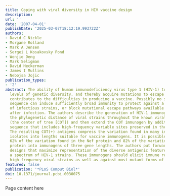 ```yaml
---
title: Coping with viral diversity in HIV vaccine design
description:
url: ''
date: '2007-04-01'
publishDate: '2025-03-07T18:12:19.993722Z'
authors:
- David C Nickle
- Morgane Rolland
- Mark A Jensen
- Sergei L Kosakovsky Pond
- Wenjie Deng
- Mark Seligman
- David Heckerman
- James I Mullins
- Nebojsa Jojic
publication_types:
- '2'
abstract: The ability of human immunodeficiency virus type 1 (HIV-1) to develop high
  levels of genetic diversity, and thereby acquire mutations to escape immune pressures,
  contributes to the difficulties in producing a vaccine. Possibly no single HIV-1
  sequence can induce sufficiently broad immunity to protect against a wide variety
  of infectious strains, or block mutational escape pathways available to the virus
  after infection. The authors describe the generation of HIV-1 immunogens that minimizes
  the phylogenetic distance of viral strains throughout the known viral population
  (the center of tree [COT]) and then extend the COT immunogen by addition of a composite
  sequence that includes high-frequency variable sites preserved in their native contexts.
  The resulting COT(+) antigens compress the variation found in many independent HIV-1
  isolates into lengths suitable for vaccine immunogens. It is possible to capture
  62% of the variation found in the Nef protein and 82% of the variation in the Gag
  protein into immunogens of three gene lengths. The authors put forward immunogen
  designs that maximize representation of the diverse antigenic features present in
  a spectrum of HIV-1 strains. These immunogens should elicit immune responses against
  high-frequency viral strains as well as against most mutant forms of the virus.
featured: false
publication: '*PLoS Comput Biol*'
doi: 10.1371/journal.pcbi.0030075
---
```


Page content here